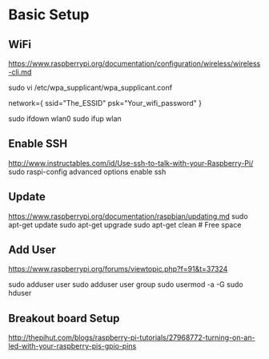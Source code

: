 Basic Setup
===========

WiFi
----

https://www.raspberrypi.org/documentation/configuration/wireless/wireless-cli.md

sudo vi /etc/wpa_supplicant/wpa_supplicant.conf

  network={
    ssid="The_ESSID"
    psk="Your_wifi_password"
  }

sudo ifdown wlan0
sudo ifup wlan


Enable SSH
----------

http://www.instructables.com/id/Use-ssh-to-talk-with-your-Raspberry-Pi/
sudo raspi-config
advanced options
enable ssh

Update
------

https://www.raspberrypi.org/documentation/raspbian/updating.md
sudo apt-get update
sudo apt-get upgrade
sudo apt-get clean # Free space

Add User
--------

https://www.raspberrypi.org/forums/viewtopic.php?f=91&t=37324

sudo adduser user
sudo adduser user group
sudo usermod -a -G sudo hduser


Breakout board Setup
--------------------

http://thepihut.com/blogs/raspberry-pi-tutorials/27968772-turning-on-an-led-with-your-raspberry-pis-gpio-pins
